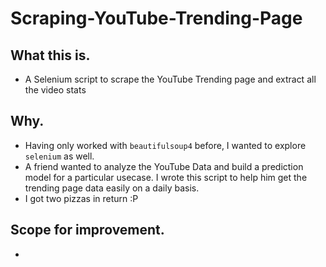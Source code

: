 # Scraping-YouTube-Trending-Page

## What this is.
- A Selenium script to scrape the YouTube Trending page and extract all the video stats

## Why.
- Having only worked with ```beautifulsoup4``` before, I wanted to explore ```selenium``` as well.
- A friend wanted to analyze the YouTube Data and build a prediction model for a particular usecase. I wrote this script to help him get the trending page data easily on a daily basis.
- I got two pizzas in return :P

## Scope for improvement.
- 
